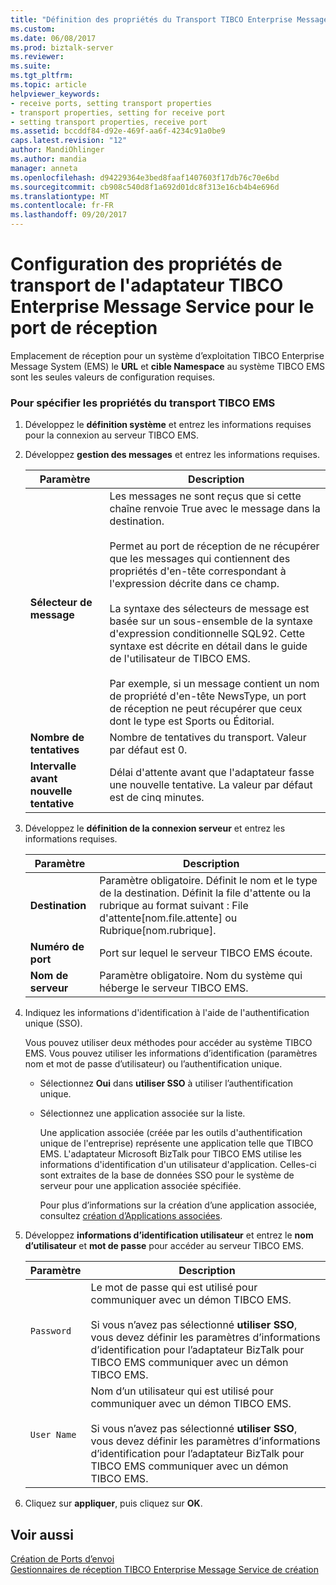 ```yaml
---
title: "Définition des propriétés du Transport TIBCO Enterprise Message Service pour le Port de réception | Documents Microsoft"
ms.custom: 
ms.date: 06/08/2017
ms.prod: biztalk-server
ms.reviewer: 
ms.suite: 
ms.tgt_pltfrm: 
ms.topic: article
helpviewer_keywords:
- receive ports, setting transport properties
- transport properties, setting for receive port
- setting transport properties, receive port
ms.assetid: bccddf84-d92e-469f-aa6f-4234c91a0be9
caps.latest.revision: "12"
author: MandiOhlinger
ms.author: mandia
manager: anneta
ms.openlocfilehash: d94229364e3bed8faaf1407603f17db76c70e6bd
ms.sourcegitcommit: cb908c540d8f1a692d01dc8f313e16cb4b4e696d
ms.translationtype: MT
ms.contentlocale: fr-FR
ms.lasthandoff: 09/20/2017
---
```

# <a name="setting-tibco-enterprise-message-service-transport-properties-for-the-receive-port"></a>Configuration des propriétés de transport de l'adaptateur TIBCO Enterprise Message Service pour le port de réception
Emplacement de réception pour un système d’exploitation TIBCO Enterprise Message System (EMS) le **URL** et **cible Namespace** au système TIBCO EMS sont les seules valeurs de configuration requises.  
  
### <a name="to-specify-tibco-ems-transport-properties"></a>Pour spécifier les propriétés du transport TIBCO EMS  
  
1.  Développez le **définition système** et entrez les informations requises pour la connexion au serveur TIBCO EMS.  
  
2.  Développez **gestion des messages** et entrez les informations requises.  
  
    |Paramètre| Description|  
    |---------------|-----------------|  
    |**Sélecteur de message**|Les messages ne sont reçus que si cette chaîne renvoie True avec le message dans la destination.<br /><br /> Permet au port de réception de ne récupérer que les messages qui contiennent des propriétés d'en-tête correspondant à l'expression décrite dans ce champ.<br /><br /> La syntaxe des sélecteurs de message est basée sur un sous-ensemble de la syntaxe d'expression conditionnelle SQL92. Cette syntaxe est décrite en détail dans le guide de l'utilisateur de TIBCO EMS.<br /><br /> Par exemple, si un message contient un nom de propriété d'en-tête NewsType, un port de réception ne peut récupérer que ceux dont le type est Sports ou Éditorial.|  
    |**Nombre de tentatives**|Nombre de tentatives du transport. Valeur par défaut est 0.|  
    |**Intervalle avant nouvelle tentative**|Délai d'attente avant que l'adaptateur fasse une nouvelle tentative. La valeur par défaut est de cinq minutes.|  
  
3.  Développez le **définition de la connexion serveur** et entrez les informations requises.  
  
    |Paramètre| Description|  
    |---------------|-----------------|  
    |**Destination**|Paramètre obligatoire. Définit le nom et le type de la destination. Définit la file d'attente ou la rubrique au format suivant : File d'attente[nom.file.attente] ou Rubrique[nom.rubrique].|  
    |**Numéro de port**|Port sur lequel le serveur TIBCO EMS écoute.|  
    |**Nom de serveur**|Paramètre obligatoire. Nom du système qui héberge le serveur TIBCO EMS.|  
  
4.  Indiquez les informations d'identification à l'aide de l'authentification unique (SSO).  
  
     Vous pouvez utiliser deux méthodes pour accéder au système TIBCO EMS. Vous pouvez utiliser les informations d’identification (paramètres nom et mot de passe d’utilisateur) ou l’authentification unique.  
  
    -   Sélectionnez **Oui** dans **utiliser SSO** à utiliser l’authentification unique.  
  
    -   Sélectionnez une application associée sur la liste.  
  
         Une application associée (créée par les outils d'authentification unique de l'entreprise) représente une application telle que TIBCO EMS. L'adaptateur Microsoft BizTalk pour TIBCO EMS utilise les informations d'identification d'un utilisateur d'application. Celles-ci sont extraites de la base de données SSO pour le système de serveur pour une application associée spécifiée.  
  
         Pour plus d’informations sur la création d’une application associée, consultez [création d’Applications associées](../core/creating-affiliate-applications5.md).  
  
5.  Développez **informations d’identification utilisateur** et entrez le **nom d’utilisateur** et **mot de passe** pour accéder au serveur TIBCO EMS.  
  
    |Paramètre| Description|  
    |---------------|-----------------|  
    |`Password`|Le mot de passe qui est utilisé pour communiquer avec un démon TIBCO EMS.<br /><br /> Si vous n’avez pas sélectionné **utiliser SSO**, vous devez définir les paramètres d’informations d’identification pour l’adaptateur BizTalk pour TIBCO EMS communiquer avec un démon TIBCO EMS.|  
    |`User Name`|Nom d’un utilisateur qui est utilisé pour communiquer avec un démon TIBCO EMS.<br /><br /> Si vous n’avez pas sélectionné **utiliser SSO**, vous devez définir les paramètres d’informations d’identification pour l’adaptateur BizTalk pour TIBCO EMS communiquer avec un démon TIBCO EMS.|  
  
6.  Cliquez sur **appliquer**, puis cliquez sur **OK**.  
  
## <a name="see-also"></a>Voir aussi  
 [Création de Ports d’envoi](../core/creating-send-ports1.md)   
 [Gestionnaires de réception TIBCO Enterprise Message Service de création](../core/creating-tibco-enterprise-message-service-receive-handlers.md)